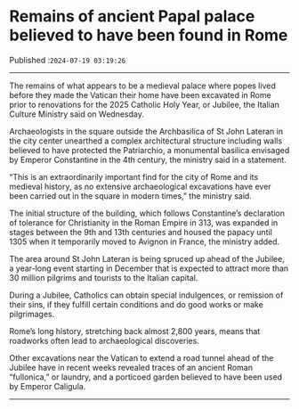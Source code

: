 # Remains of ancient Papal palace believed to have been found in Rome

Published :`2024-07-19 03:19:26`

---

The remains of what appears to be a medieval palace where popes lived before they made the Vatican their home have been excavated in Rome prior to renovations for the 2025 Catholic Holy Year, or Jubilee, the Italian Culture Ministry said on Wednesday.

Archaeologists in the square outside the Archbasilica of St John Lateran in the city center unearthed a complex architectural structure including walls believed to have protected the Patriarchio, a monumental basilica envisaged by Emperor Constantine in the 4th century, the ministry said in a statement.

“This is an extraordinarily important find for the city of Rome and its medieval history, as no extensive archaeological excavations have ever been carried out in the square in modern times,” the ministry said.

The initial structure of the building, which follows Constantine’s declaration of tolerance for Christianity in the Roman Empire in 313, was expanded in stages between the 9th and 13th centuries and housed the papacy until 1305 when it temporarily moved to Avignon in France, the ministry added.

The area around St John Lateran is being spruced up ahead of the Jubilee, a year-long event starting in December that is expected to attract more than 30 million pilgrims and tourists to the Italian capital.

During a Jubilee, Catholics can obtain special indulgences, or remission of their sins, if they fulfill certain conditions and do good works or make pilgrimages.

Rome’s long history, stretching back almost 2,800 years, means that roadworks often lead to archaeological discoveries.

Other excavations near the Vatican to extend a road tunnel ahead of the Jubilee have in recent weeks revealed traces of an ancient Roman “fullonica,” or laundry, and a porticoed garden believed to have been used by Emperor Caligula.

---

